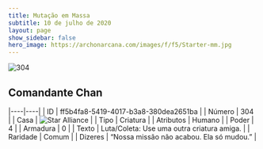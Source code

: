 ```yaml
---
title: Mutação em Massa
subtitle: 10 de julho de 2020
layout: page
show_sidebar: false
hero_image: https://archonarcana.com/images/f/f5/Starter-mm.jpg
---
```


![304](https://cdn.keyforgegame.com/media/card_front/pt/479_304_P6FXX6W7XHGW_pt.png)

## Comandante Chan

|----|----|
| ID | ff5b4fa8-5419-4017-b3a8-380dea2651ba |
| Número | 304 |
| Casa | ![Star Alliance](https://archonarcana.com/images/thumb/7/7d/Star_Alliance.png/22px-Star_Alliance.png "Aliança Estelar") |
| Tipo | Criatura |
| Atributos | Humano |
| Poder | 4 |
| Armadura | 0 |
| Texto | Luta/Coleta: Use uma outra criatura  amiga. |
| Raridade | Comum |
| Dizeres | “Nossa missão não acabou. Ela só mudou.” |
